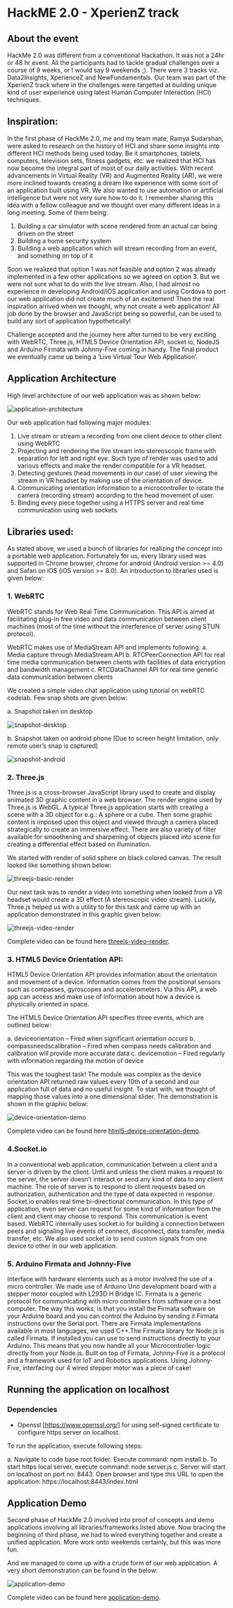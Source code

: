 # HackME 2.0 - XperienZ track

## About the event

HackMe 2.0 was different from a conventional Hackathon. It was not a 24hr or 48 hr event. All the participants had to tackle gradual challenges over a course of 9 weeks, or I would say 9 weekends ;). There were 3 tracks viz. Data2Insights, XperienceZ and NewFundamentals. Our team was part of the XperienZ track where in the challenges were targetted at building unique kind of user experience using latest Human Computer Interaction (HCI) techniques.

## Inspiration:
 
In the first phase of HackMe 2.0, me and my team mate, Ramya Sudarshan, were asked to research on the history of HCI and share some insights into different HCI methods being used today. Be it smartphones, tablets, computers, television sets, fitness gadgets, etc. we realized that HCI has now become the integral part of most of our daily activities. With recent advancements in Virtual Reality (VR) and Augmented Reality (AR), we were more inclined towards creating a dream like experience with some sort of an application built using VR. We also wanted to use automation or artificial intelligence but were not very sure how to do it.
I remember sharing this idea with a fellow colleague and we thought over many different ideas in a long meeting. Some of them being:

  1. Building a car simulator with scene rendered from an actual car being driven on the street
  2. Building a home security system
  3. Building a web application which will stream recording from an event, and something on top of it
  
Soon we realized that option 1 was not feasible and option 2 was already implemented in a few other applications so we agreed on option 3. But we were not sure what to do with the live stream. Also, I had almost no experience in developing Android/iOS application and using Cordova to port our web application did not create much of an excitement! Then the real inspiration arrived when we thought, why not create a web application! All job done by the browser and JavaScript being so powerful, can be used to build any sort of application hypothetically!

Challenge accepted and the journey here after turned to be very exciting with WebRTC, Three.js, HTML5 Device Orientation API, socket.io, NodeJS and Arduino Firmata with Johnny-Five coming in handy. The final product we eventually came up being a ‘Live Virtual Tour Web Application’.

## Application Architecture

High level architecture of our web application was as shown below:

![application-architecture](https://raw.githubusercontent.com/sohonisaurabh/Hackathons/master/HackMe_2.0/image-resources/application-architecture.png)
 
Our web application had following major modules:

  1. Live stream or stream a recording from one client device to other client using WebRTC
  2. Projecting and rendering the live stream into stereoscopic frame with separation for left and right eye. Such type of render was used to add various effects and make the render compatible for a VR headset.
  3. Detecting gestures (head movements in our case) of user viewing the stream in VR headset by making use of the orientation of device.
  4. Communicating orientation information to a microcontroller to rotate the camera (recording stream) according to the head movement of user.
  5. Binding every piece together using a HTTPS server and real time communication using web sockets.


## Libraries used:
 
As stated above, we used a bunch of libraries for realizing the concept into a portable web application. Fortunately for us, every library used was supported in Chrome browser, chrome for android (Android version >= 4.0) and Safari on iOS (iOS version >= 8.0). An introduction to libraries used is given below:
 
### 1. WebRTC
  
  WebRTC stands for Web Real Time Communication. This API is aimed at facilitating plug-in free video and data communication between client machines (most of the time without the interference of server using STUN protocol).
  
  WebRTC makes use of MediaStream API and implements following:
   a. Media capture through MediaStream API
   b. RTCPeerConnection API for real time media communication between clients with facilities of data encryption and bandwidth management
   c. RTCDataChannel API for real time generic data communication between clients
   
We created a simple video chat application using tutorial on webRTC codelab. Few snap shots are given below:

   a. Snapshot taken on desktop
   
![snapshot-desktop](https://raw.githubusercontent.com/sohonisaurabh/Hackathons/master/HackMe_2.0/image-resources/snapshot-desktop.png)

   b. Snapshot taken on android phone (Due to screen height limitation, only remote user’s snap is captured)
   
![snapshot-android](https://raw.githubusercontent.com/sohonisaurabh/Hackathons/master/HackMe_2.0/image-resources/snapshot-android.png)


### 2. Three.js
  
  Three.js is a cross-browser JavaScript library used to create and display animated 3D graphic content in a web browser. The render engine used by Three.js is WebGL. A typical Three.js application starts with creating a scene with a 3D object for e.g.: A sphere or a cube. Then some graphic content is imposed upon this object and viewed through a camera placed strategically to  create an immersive effect. There are also variety of filter available for smoothening and sharpening of objects placed into scene for creating a differential effect based on illumination.
 
  We started with render of solid sphere on black colored canvas. The result looked like something shown below:
  
![threejs-basic-render](https://raw.githubusercontent.com/sohonisaurabh/Hackathons/master/HackMe_2.0/image-resources/threejs-basic-render.png)

  Our next task was to render a video into something when looked from a VR headset would create a 3D effect (A stereoscopic video stream). Luckily, Three.js helped us with a utility to for this task and came up with an application demonstrated in this graphic given below:
  
![threejs-video-render](https://raw.githubusercontent.com/sohonisaurabh/Hackathons/master/HackMe_2.0/image-resources/threejs-video-render.gif)
  
  Complete video can be found here [threejs-video-render](https://youtu.be/6x-yhNNyspI).
  
  
### 3. HTML5 Device Orientation API:
 
  HTML5 Device Orientation API provides information about the orientation and movement of a device. Information comes from the positional sensors such as compasses, gyroscopes and accelerometers. Via this API, a web app can access and make use of information about how a device is physically oriented in space.
  
 The HTML5 Device Orientation API specifies three events, which are outlined below:
 
 a. deviceorientation – Fired when significant orientation occurs
 b. compassneedscalibration – Fired when compass needs calibration and calibration will provide more accurate data
 c. devicemotion – Fired regularly with information regarding the motion of device
 
 This was the toughest task! The module was complex as the device orientation API returned raw values every 10th of a second and our application full of data and no useful insight. To start with, we thought of mapping those values into a one dimensional slider. The demonstration is shown in the graphic below:

![device-orientation-demo](https://raw.githubusercontent.com/sohonisaurabh/Hackathons/master/HackMe_2.0/image-resources/device-orientation-demo.gif)

  Complete video can be found here [html5-device-orientation-demo](https://youtu.be/agAQNQGOyzs).
 
### 4.Socket.io
  
  In a conventional web application, communication between a client and a server is driven by the client. Until and unless the client makes a request to the server, the server doesn’t interact or send any kind of data to any client machine. The role of server is to respond to client requests based on authorization, authentication and the type of data expected in response. Socket.io enables real time bi-directional communication. In this type of application, even server can request for some kind of information from the client and client may choose to respond. This communication is event based.
  WebRTC internally uses socket.io for building a connection between peers and signaling live events of connect, disconnect, data transfer, media transfer, etc. We also used socket.io to send custom signals from one device to other in our web application.
  
### 5. Arduino Firmata and Johnny-Five
  
  Interface with hardware elements such as a motor involved the use of a micro controller. We made use of Arduino Uno development board with a stepper motor coupled with L293D H Bridge IC.
Firmata is a generic protocol for communicating with micro controllers from software on a host computer. The way this works, is that you install the Firmata software on your Arduino board and you can control the Arduino by sending it Firmata instructions over the Serial port. There are Firmata implementations available in most languages, we used C++.The Firmata library for Node.js is called Firmata. If installed you can use to send instructions directly to your Arduino. This means that you now handle all your Microcontroller-logic directly from your Node.js.
  Built on top of Firmata, Johnny-Five is a protocol and a framework used for IoT and Robotics applications. Using Johnny-Five, interfacing our 4 wired stepper motor was a piece of cake!
  
  
## Running the application on localhost

### Dependencies

* Openssl [https://www.openssl.org/] for using self-signed certificate to configure https server on localhost.

To run the application, execute following steps:

  a. Navigate to code base root folder. Execute command: npm install
  b. To start https local server, execute command: node server.js
  c. Server will start on localhost on port no: 8443. Open browser and type this URL to open the application:
https://localhost:8443/index.html
  
  
## Application Demo

Second phase of HackMe 2.0 involved into proof of concepts and demo applications involving all libraries/frameworks listed above. Now bracing the beginning of third phase, we had to wired everything together and create a unified application. More work onto weekends certainly, but this was more fun.

And we managed to come up with a crude form of our web application. A very short demonstration can be found in the below:

![application-demo](https://raw.githubusercontent.com/sohonisaurabh/Hackathons/master/HackMe_2.0/image-resources/application-demo.gif)

Complete video can be found here [application-demo](https://youtu.be/nuVtfEzsLxA).
